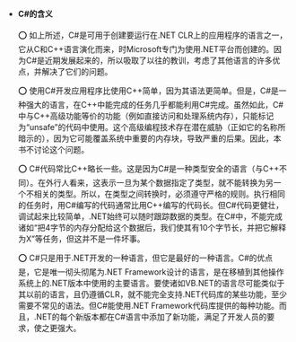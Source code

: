 * #### C#的含义

    ⭕️ 如上所述，C#是可用于创建要运行在.NET CLR上的应用程序的语言之一，它从C和C++语言演化而来，时Microsoft专门为使用.NET平台而创建的。因为C#是近期发展起来的，所以吸取了以往的教训，考虑了其他语言的许多优点，并解决了它们的问题。

    ⭕️ 使用C#开发应用程序比使用C++简单，因为其语法更简单。但是，C#是一种强大的语言，在C++中能完成的任务几乎都能利用C#完成。虽然如此，C#中与C++高级功能等价的功能（例如直接访问和处理系统内存），只能标记为“unsafe”的代码中使用。这个高级编程技术存在潜在威胁（正如它的名称所暗示的），因为它可能覆盖系统中重要的内存块，导致严重的后果。因此，本书不讨论这个问题。

    ⭕️ C#代码常比C++略长一些。这是因为C#是一种类型安全的语言（与C++不同）。在外行人看来，这表示一旦为某个数据指定了类型，就不能转换为另一个不相关的类型。所以，在类型之间转换时，必须遵守严格的规则。执行相同的任务时，用C#编写的代码通常比用C++编写的代码长。但C#代码更健壮，调试起来比较简单，.NET始终可以随时跟踪数据的类型。在C#中，不能完成诸如“把4字节的内存分配给这个数据后，我们使其有10个字节长，并把它解释为X”等任务，但这并不是一件坏事。

    ⭕️ C#只是用于.NET开发的一种语言，但它是最好的一种语言。C#的优点是，它是唯一彻头彻尾为.NET Framework设计的语言，是在移植到其他操作系统上的.NET版本中使用的主要语言。要使诸如VB.NET的语言尽可能类似于其以前的语言，且仍遵循CLR，就不能完全支持.NET代码库的某些功能，至少需要不常见的语法。但C#能使用.NET Framework代码库提供的每种功能。而且，.NET的每个新版本都在C#语言中添加了新功能，满足了开发人员的要求，使之更强大。